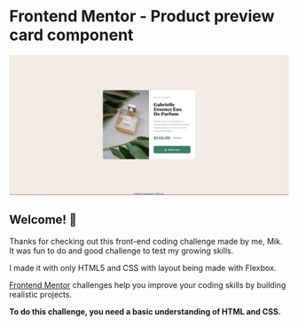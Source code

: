 # Frontend Mentor - Product preview card component

![Design preview for the Product preview card component coding challenge](image.png)

## Welcome! 👋

Thanks for checking out this front-end coding challenge made by me, Mik. It was fun to do and good challenge to test my growing skills.

I made it with only HTML5 and CSS with layout being made with Flexbox.

[Frontend Mentor](https://www.frontendmentor.io) challenges help you improve your coding skills by building realistic projects.

**To do this challenge, you need a basic understanding of HTML and CSS.**


